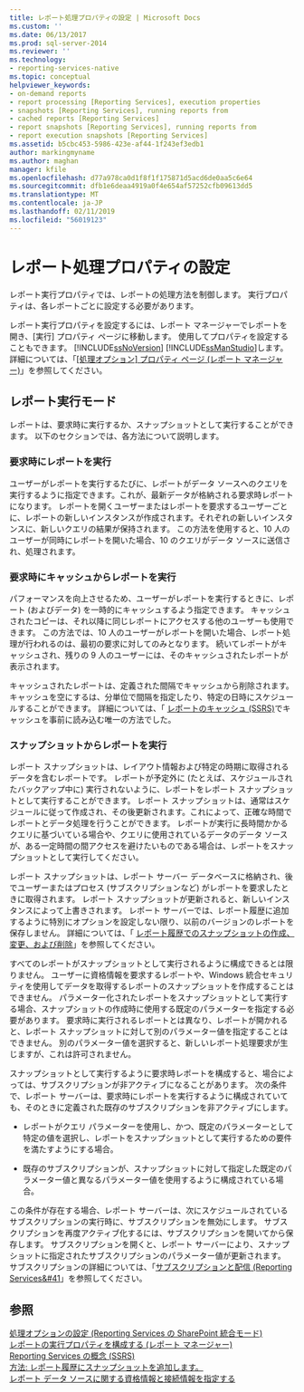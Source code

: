 ```yaml
---
title: レポート処理プロパティの設定 | Microsoft Docs
ms.custom: ''
ms.date: 06/13/2017
ms.prod: sql-server-2014
ms.reviewer: ''
ms.technology:
- reporting-services-native
ms.topic: conceptual
helpviewer_keywords:
- on-demand reports
- report processing [Reporting Services], execution properties
- snapshots [Reporting Services], running reports from
- cached reports [Reporting Services]
- report snapshots [Reporting Services], running reports from
- report execution snapshots [Reporting Services]
ms.assetid: b5cbc453-5986-423e-af44-1f243ef3edb1
author: markingmyname
ms.author: maghan
manager: kfile
ms.openlocfilehash: d77a978ca0d1f8f1f175871d5acd6de0aa5c6e64
ms.sourcegitcommit: dfb1e6deaa4919a0f4e654af57252cfb09613dd5
ms.translationtype: MT
ms.contentlocale: ja-JP
ms.lasthandoff: 02/11/2019
ms.locfileid: "56019123"
---
```

# <a name="set-report-processing-properties"></a>レポート処理プロパティの設定
  レポート実行プロパティでは、レポートの処理方法を制御します。 実行プロパティは、各レポートごとに設定する必要があります。  
  
 レポート実行プロパティを設定するには、レポート マネージャーでレポートを開き、[実行] プロパティ ページに移動します。 使用してプロパティを設定することもできます。 [!INCLUDE[ssNoVersion](../../includes/ssnoversion-md.md)] [!INCLUDE[ssManStudio](../../includes/ssmanstudio-md.md)]します。 詳細については、「[[処理オプション] プロパティ ページ &#40;レポート マネージャー&#41;](../processing-options-properties-page-report-manager.md)」を参照してください。  
  
## <a name="report-execution-modes"></a>レポート実行モード  
 レポートは、要求時に実行するか、スナップショットとして実行することができます。 以下のセクションでは、各方法について説明します。  
  
### <a name="running-reports-on-demand"></a>要求時にレポートを実行  
 ユーザーがレポートを実行するたびに、レポートがデータ ソースへのクエリを実行するように指定できます。これが、最新データが格納される要求時レポートになります。 レポートを開くユーザーまたはレポートを要求するユーザーごとに、レポートの新しいインスタンスが作成されます。それぞれの新しいインスタンスに、新しいクエリの結果が保持されます。 この方法を使用すると、10 人のユーザーが同時にレポートを開いた場合、10 のクエリがデータ ソースに送信され、処理されます。  
  
### <a name="running-reports-on-demand-from-cache"></a>要求時にキャッシュからレポートを実行  
 パフォーマンスを向上させるため、ユーザーがレポートを実行するときに、レポート (およびデータ) を一時的にキャッシュするよう指定できます。 キャッシュされたコピーは、それ以降に同じレポートにアクセスする他のユーザーも使用できます。 この方法では、10 人のユーザーがレポートを開いた場合、レポート処理が行われるのは、最初の要求に対してのみとなります。 続いてレポートがキャッシュされ、残りの 9 人のユーザーには、そのキャッシュされたレポートが表示されます。  
  
 キャッシュされたレポートは、定義された間隔でキャッシュから削除されます。 キャッシュを空にするは、分単位で間隔を指定したり、特定の日時にスケジュールすることができます。 詳細については、「 [レポートのキャッシュ (SSRS)](caching-reports-ssrs.md)でキャッシュを事前に読み込む唯一の方法でした。  
  
### <a name="running-reports-from-snapshots"></a>スナップショットからレポートを実行  
 レポート スナップショットは、レイアウト情報および特定の時期に取得されるデータを含むレポートです。 レポートが予定外に (たとえば、スケジュールされたバックアップ中に) 実行されないように、レポートをレポート スナップショットとして実行することができます。 レポート スナップショットは、通常はスケジュールに従って作成され、その後更新されます。これによって、正確な時間でレポートとデータ処理を行うことができます。 レポートが実行に長時間かかるクエリに基づいている場合や、クエリに使用されているデータのデータ ソースが、ある一定時間の間アクセスを避けたいものである場合は、レポートをスナップショットとして実行してください。  
  
 レポート スナップショットは、レポート サーバー データベースに格納され、後でユーザーまたはプロセス (サブスクリプションなど) がレポートを要求したときに取得されます。 レポート スナップショットが更新されると、新しいインスタンスによって上書きされます。 レポート サーバーでは、レポート履歴に追加するように特別にオプションを設定しない限り、以前のバージョンのレポートを保存しません。 詳細については、「 [レポート履歴でのスナップショットの作成、変更、および削除](create-modify-and-delete-snapshots-in-report-history.md)」を参照してください。  
  
 すべてのレポートがスナップショットとして実行されるように構成できるとは限りません。 ユーザーに資格情報を要求するレポートや、Windows 統合セキュリティを使用してデータを取得するレポートのスナップショットを作成することはできません。 パラメーター化されたレポートをスナップショットとして実行する場合、スナップショットの作成時に使用する既定のパラメーターを指定する必要があります。 要求時に実行されるレポートとは異なり、レポートが開かれると、レポート スナップショットに対して別のパラメーター値を指定することはできません。 別のパラメーター値を選択すると、新しいレポート処理要求が生じますが、これは許可されません。  
  
 スナップショットとして実行するように要求時レポートを構成すると、場合によっては、サブスクリプションが非アクティブになることがあります。 次の条件で、レポート サーバーは、要求時にレポートを実行するように構成されていても、そのときに定義された既存のサブスクリプションを非アクティブにします。  
  
-   レポートがクエリ パラメーターを使用し、かつ、既定のパラメーターとして特定の値を選択し、レポートをスナップショットとして実行するための要件を満たすようにする場合。  
  
-   既存のサブスクリプションが、スナップショットに対して指定した既定のパラメーター値と異なるパラメーター値を使用するように構成されている場合。  
  
 この条件が存在する場合、レポート サーバーは、次にスケジュールされているサブスクリプションの実行時に、サブスクリプションを無効にします。 サブスクリプションを再度アクティブ化するには、サブスクリプションを開いてから保存します。 サブスクリプションを開くと、レポート サーバーにより、スナップショットに指定されたサブスクリプションのパラメーター値が更新されます。 サブスクリプションの詳細については、「[サブスクリプションと配信 &#40;Reporting Services&#41](../subscriptions/subscriptions-and-delivery-reporting-services.md)」を参照してください。  
  
## <a name="see-also"></a>参照  
 [処理オプションの設定 &#40;Reporting Services の SharePoint 統合モード&#41;](../set-processing-options-reporting-services-in-sharepoint-integrated-mode.md)   
 [レポートの実行プロパティを構成する &#40;レポート マネージャー&#41;](../reports/configure-execution-properties-for-a-report-report-manager.md)   
 [Reporting Services の概念 &#40;SSRS&#41;](../reporting-services-concepts-ssrs.md)   
 [方法: レポート履歴にスナップショットを追加します。](add-a-snapshot-to-report-history-report-manager.md)   
 [レポート データ ソースに関する資格情報と接続情報を指定する](../report-data/specify-credential-and-connection-information-for-report-data-sources.md)  
  
  
